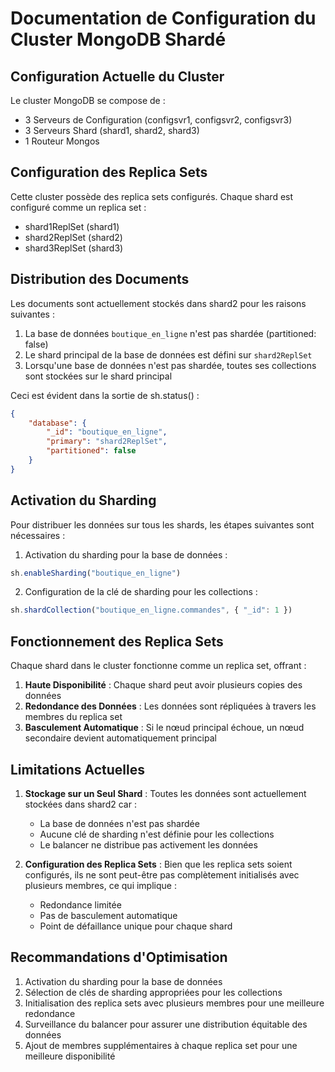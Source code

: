 # Documentation de Configuration du Cluster MongoDB Shardé

## Configuration Actuelle du Cluster

Le cluster MongoDB se compose de :
- 3 Serveurs de Configuration (configsvr1, configsvr2, configsvr3)
- 3 Serveurs Shard (shard1, shard2, shard3)
- 1 Routeur Mongos

## Configuration des Replica Sets

Cette cluster possède des replica sets configurés. Chaque shard est configuré comme un replica set :
- shard1ReplSet (shard1)
- shard2ReplSet (shard2)
- shard3ReplSet (shard3)

## Distribution des Documents

Les documents sont actuellement stockés dans shard2 pour les raisons suivantes :

1. La base de données `boutique_en_ligne` n'est pas shardée (partitioned: false)
2. Le shard principal de la base de données est défini sur `shard2ReplSet`
3. Lorsqu'une base de données n'est pas shardée, toutes ses collections sont stockées sur le shard principal

Ceci est évident dans la sortie de sh.status() :
```json
{
    "database": {
        "_id": "boutique_en_ligne",
        "primary": "shard2ReplSet",
        "partitioned": false
    }
}
```

## Activation du Sharding

Pour distribuer les données sur tous les shards, les étapes suivantes sont nécessaires :

1. Activation du sharding pour la base de données :
```javascript
sh.enableSharding("boutique_en_ligne")
```

2. Configuration de la clé de sharding pour les collections :
```javascript
sh.shardCollection("boutique_en_ligne.commandes", { "_id": 1 })
```

## Fonctionnement des Replica Sets

Chaque shard dans le cluster fonctionne comme un replica set, offrant :

1. **Haute Disponibilité** : Chaque shard peut avoir plusieurs copies des données
2. **Redondance des Données** : Les données sont répliquées à travers les membres du replica set
3. **Basculement Automatique** : Si le nœud principal échoue, un nœud secondaire devient automatiquement principal

## Limitations Actuelles

1. **Stockage sur un Seul Shard** : Toutes les données sont actuellement stockées dans shard2 car :
   - La base de données n'est pas shardée
   - Aucune clé de sharding n'est définie pour les collections
   - Le balancer ne distribue pas activement les données

2. **Configuration des Replica Sets** : Bien que les replica sets soient configurés, ils ne sont peut-être pas complètement initialisés avec plusieurs membres, ce qui implique :
   - Redondance limitée
   - Pas de basculement automatique
   - Point de défaillance unique pour chaque shard

## Recommandations d'Optimisation

1. Activation du sharding pour la base de données
2. Sélection de clés de sharding appropriées pour les collections
3. Initialisation des replica sets avec plusieurs membres pour une meilleure redondance
4. Surveillance du balancer pour assurer une distribution équitable des données
5. Ajout de membres supplémentaires à chaque replica set pour une meilleure disponibilité 